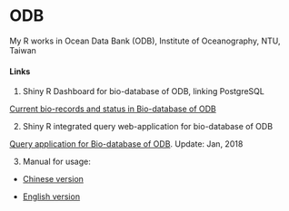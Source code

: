 # ODB
My R works in Ocean Data Bank (ODB), Institute of Oceanography, NTU, Taiwan

#### Links
1. Shiny R Dashboard for bio-database of ODB, linking PostgreSQL

<a href="http://www.odb.ntu.edu.tw/biology/?page_id=925">Current bio-records and status in Bio-database of ODB</a> 

2. Shiny R integrated query web-application for bio-database of ODB

<a href="http://bio.odb.ntu.edu.tw/query/">Query application for Bio-database of ODB</a>. Update: Jan, 2018

3. Manual for usage:
* <a href="http://bio.odb.ntu.edu.tw/index.html">Chinese version</a>

* <a href="http://bio.odb.ntu.edu.tw/index_en.html">English version</a>


